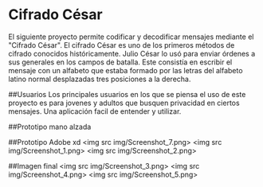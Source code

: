 # Cifrado César

El siguiente proyecto permite codificar y decodificar mensajes mediante el "Cifrado César".
El cifrado César es uno de los primeros métodos de cifrado conocidos históricamente. Julio César lo usó para enviar órdenes a sus generales en los campos de batalla. Este consistía en escribir el mensaje con un alfabeto que estaba formado por las letras del alfabeto latino normal desplazadas tres posiciones a la derecha.

##Usuarios
Los principales usuarios en los que se piensa el uso de este proyecto es para jovenes y adultos que busquen privacidad en ciertos mensajes.
Una aplicación facil de entender y utilizar.

##Prototipo mano alzada

##Prototipo Adobe xd
<img src img/Screenshot_7.png>
<img src img/Screenshot_1.png>
<img src img/Screenshot_2.png>



##Imagen final
<img src img/Screenshot_3.png>
<img src img/Screenshot_4.png>
<img src img/Screenshot_5.png>
